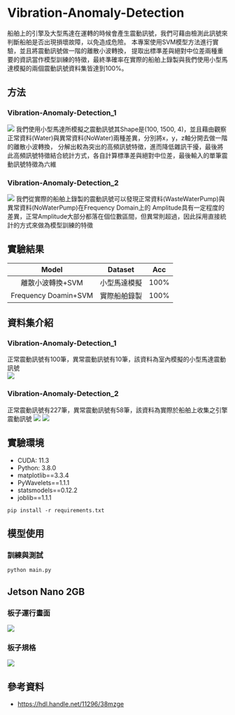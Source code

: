 # Vibration-Anomaly-Detection

船舶上的引擎及大型馬達在運轉的時候會產生震動訊號，我們可藉由檢測此訊號來判斷船舶是否出現損壞故障，以免造成危險。
本專案使用SVM模型方法進行實驗，並且將震動訊號做一階的離散小波轉換，
提取出標準差與絕對中位差兩種重要的資訊當作模型訓練的特徵，最終準確率在實際的船舶上錄製與我們使用小型馬達模擬的兩個震動訊號資料集皆達到100%。

## 方法
### Vibration-Anomaly-Detection_1  
<img src="https://github.com/karta13373580/Vibration-Anomaly-Detection/blob/main/github_photo/1.PNG">  
我們使用小型馬達所模擬之震動訊號其Shape是(100, 1500, 4)，並且藉由觀察正常資料(Water)與異常資料(NoWater)兩種差異，分別將x，y，z軸分開去做一階的離散小波轉換，
分解出較為突出的高頻訊號特徵，進而降低雜訊干擾，最後將此高頻訊號特徵結合統計方式，各自計算標準差與絕對中位差，最後輸入的單筆震動訊號特徵為六維

### Vibration-Anomaly-Detection_2  
<img src="https://github.com/karta13373580/Vibration-Anomaly-Detection/blob/main/github_photo/2.PNG">  
我們從實際的船舶上錄製的震動訊號可以發現正常資料(WasteWaterPump)與異常資料(NoWaterPump)在Frequency Domain上的
Amplitude具有一定程度的差異，正常Amplitude大部分都落在個位數區間，但異常則超過，因此採用直接統計的方式來做為模型訓練的特徵

## 實驗結果

| Model | Dataset | Acc |
| :----: | :----: | :----: |
| 離散小波轉換+SVM | 小型馬達模擬 | 100% |
| Frequency Doamin+SVM | 實際船舶錄製 | 100% |

## 資料集介紹
### Vibration-Anomaly-Detection_1  
正常震動訊號有100筆，異常震動訊號有10筆，該資料為室內模擬的小型馬達震動訊號  
<img src="https://github.com/karta13373580/Vibration-Anomaly-Detection/blob/main/github_photo/3.png">  

### Vibration-Anomaly-Detection_2  
正常震動訊號有227筆，異常震動訊號有58筆，該資料為實際於船舶上收集之引擎震動訊號
<img src="https://github.com/karta13373580/Vibration-Anomaly-Detection/blob/main/github_photo/4.png">
<img src="https://github.com/karta13373580/Vibration-Anomaly-Detection/blob/main/github_photo/5.png">

## 實驗環境

* CUDA: 11.3
* Python: 3.8.0
* matplotlib==3.3.4
* PyWavelets==1.1.1
* statsmodels==0.12.2
* joblib==1.1.1
```
pip install -r requirements.txt
```

## 模型使用
### 訓練與測試
```
python main.py
```

## Jetson Nano 2GB
### 板子運行畫面
<img src="https://github.com/karta13373580/Vibration-Anomaly-Detection/blob/main/github_photo/6.png">

### 板子規格
<img src="https://github.com/karta13373580/Vibration-Anomaly-Detection/blob/main/github_photo/7.png">

## 參考資料
* <https://hdl.handle.net/11296/38mzge>
